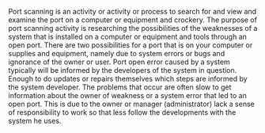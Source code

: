 Port scanning is an activity or activity or process to search for and view and examine the port on a computer or equipment and crockery. The purpose of port scanning activity is researching the possibilities of the weaknesses of a system that is installed on a computer or equipment and tools through an open port. There are two possibilities for a port that is on your computer or supplies and equipment, namely due to system errors or bugs and ignorance of the owner or user.
Port open error caused by a system typically will be informed by the developers of the system in question. Enough to do updates or repairs themselves which steps are informed by the system developer. The problems that occur are often slow to get information about the owner of weakness or a system error that led to an open port. This is due to the owner or manager (administrator) lack a sense of responsibility to work so that less follow the developments with the system he uses.
